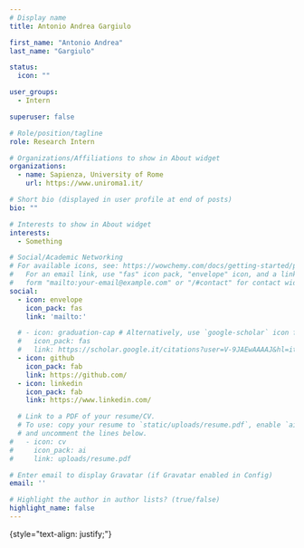 ```yaml
---
# Display name
title: Antonio Andrea Gargiulo

first_name: "Antonio Andrea"
last_name: "Gargiulo"

status:
  icon: ""

user_groups:
  - Intern

superuser: false

# Role/position/tagline
role: Research Intern

# Organizations/Affiliations to show in About widget
organizations:
  - name: Sapienza, University of Rome
    url: https://www.uniroma1.it/

# Short bio (displayed in user profile at end of posts)
bio: ""

# Interests to show in About widget
interests:
  - Something

# Social/Academic Networking
# For available icons, see: https://wowchemy.com/docs/getting-started/page-builder/#icons
#   For an email link, use "fas" icon pack, "envelope" icon, and a link in the
#   form "mailto:your-email@example.com" or "/#contact" for contact widget.
social:
  - icon: envelope
    icon_pack: fas
    link: 'mailto:'

  # - icon: graduation-cap # Alternatively, use `google-scholar` icon from `ai` icon pack
  #   icon_pack: fas
  #   link: https://scholar.google.it/citations?user=V-9JAEwAAAAJ&hl=it&oi=ao
  - icon: github
    icon_pack: fab
    link: https://github.com/
  - icon: linkedin
    icon_pack: fab
    link: https://www.linkedin.com/

  # Link to a PDF of your resume/CV.
  # To use: copy your resume to `static/uploads/resume.pdf`, enable `ai` icons in `params.yaml`,
  # and uncomment the lines below.
#   - icon: cv
#     icon_pack: ai
#     link: uploads/resume.pdf

# Enter email to display Gravatar (if Gravatar enabled in Config)
email: ''

# Highlight the author in author lists? (true/false)
highlight_name: false
---
```



{style="text-align: justify;"}
